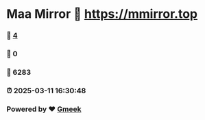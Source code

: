 # Maa Mirror :link: https://mmirror.top 
### :page_facing_up: [4](https://mmirror.top/tag.html) 
### :speech_balloon: 0 
### :hibiscus: 6283 
### :alarm_clock: 2025-03-11 16:30:48 
### Powered by :heart: [Gmeek](https://github.com/Meekdai/Gmeek)
